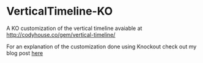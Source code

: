 # VerticalTimeline-KO
A KO customization of the vertical timeline avaiable at http://codyhouse.co/gem/vertical-timeline/

For an explanation of the customization done using Knockout check out my blog post [here](http://tanmaydharmaraj.com/knockout-the-timeline/)
